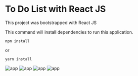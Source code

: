 # To Do List with React JS

This project was bootstrapped with React JS

This command will install dependencies to run this application.
```
npm install
```
or
```
yarn install
```

![app](https://media.discordapp.net/attachments/402985413079465985/871795783261888543/unknown.png?width=499&height=500)
![app](https://media.discordapp.net/attachments/402985413079465985/871808893347577916/unknown.png?width=499&height=500)
![app](https://media.discordapp.net/attachments/402985413079465985/871795668178575430/unknown.png?width=499&height=500)
![app](https://media.discordapp.net/attachments/402985413079465985/871795862735560704/unknown.png?width=499&height=500)
